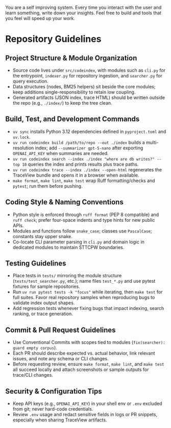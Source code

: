 You are a self improving system. 
Every time you interact with the user and learn something, write down your insights. 
Feel free to build and tools that you feel will speed up your work.

# Repository Guidelines

## Project Structure & Module Organization
- Source code lives under `src/codeindex`, with modules such as `cli.py` for the entrypoint, `indexer.py` for repository ingestion, and `searcher.py` for query execution.
- Data structures (nodes, BM25 helpers) sit beside the core modules; keep additions single-responsibility to retain low coupling.
- Generated artifacts (JSON index, trace HTML) should be written outside the repo (e.g., `./index/`) to keep the tree clean.

## Build, Test, and Development Commands
- `uv sync` installs Python 3.12 dependencies defined in `pyproject.toml` and `uv.lock`.
- `uv run codeindex build /path/to/repo --out ./index` builds a multi-resolution index; add `--summarizer gpt-5-nano` after exporting `OPENAI_API_KEY` when summaries are needed.
- `uv run codeindex search --index ./index "where are db writes?" --top 10` queries the index and prints results plus trace paths.
- `uv run codeindex trace --index ./index --open-html` regenerates the TraceView bundle and opens it in a browser when available.
- `make format`, `make lint`, `make test` wrap Ruff formatting/checks and `pytest`; run them before pushing.

## Coding Style & Naming Conventions
- Python style is enforced through `ruff format` (PEP 8 compatible) and `ruff check`; prefer four-space indents and type hints for new public APIs.
- Modules and functions follow `snake_case`; classes use `PascalCase`; constants stay upper snake.
- Co-locate CLI parameter parsing in `cli.py` and domain logic in dedicated modules to maintain STTCPW boundaries.

## Testing Guidelines
- Place tests in `tests/` mirroring the module structure (`tests/test_searcher.py`, etc.); name files `test_*.py` and use pytest fixtures for sample repositories.
- Run `uv run pytest tests -k "focus"` while iterating, then `make test` for full suites. Favor real repository samples when reproducing bugs to validate index output shapes.
- Add regression tests whenever fixing bugs that impact indexing, search ranking, or trace generation.

## Commit & Pull Request Guidelines
- Use Conventional Commits with scopes tied to modules (`fix(searcher): guard empty corpus`).
- Each PR should describe expected vs. actual behavior, link relevant issues, and note any schema or CLI changes.
- Before requesting review, ensure `make format`, `make lint`, and `make test` all succeed locally and attach screenshots or sample outputs for trace/CLI changes.

## Security & Configuration Tips
- Keep API keys (e.g., `OPENAI_API_KEY`) in your shell env or `.env` excluded from git; never hard-code credentials.
- Review `.env` usage and redact sensitive fields in logs or PR snippets, especially when sharing TraceView artifacts.
